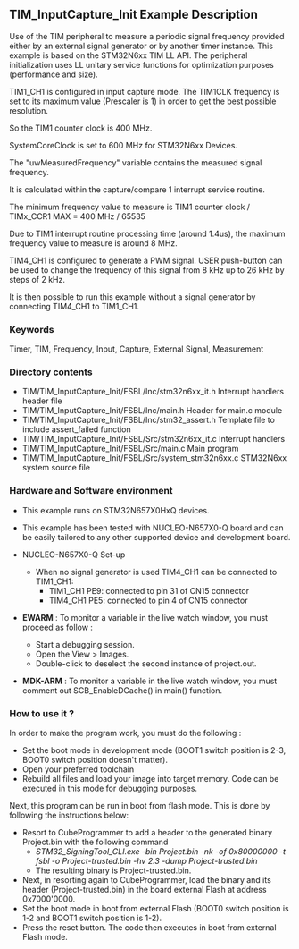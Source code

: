 ## <b>TIM_InputCapture_Init Example Description</b>

Use of the TIM peripheral to measure a periodic signal frequency
provided either by an external signal generator or by
another timer instance. This example is based on the STM32N6xx TIM
LL API. The peripheral initialization uses LL unitary service functions
for optimization purposes (performance and size).

TIM1_CH1 is configured in input capture mode. The TIM1CLK frequency is set to
its maximum value (Prescaler is 1) in order to get the best possible resolution.

So the TIM1 counter clock is 400 MHz.

SystemCoreClock is set to 600 MHz for STM32N6xx Devices.

The "uwMeasuredFrequency" variable contains the measured signal frequency.

It is calculated within the capture/compare 1 interrupt service routine.

The minimum frequency value to measure is TIM1 counter clock / TIMx_CCR1 MAX
                                              = 400 MHz / 65535

Due to TIM1 interrupt routine processing time (around 1.4us), the maximum
frequency value to measure is around 8 MHz.

TIM4_CH1 is configured to generate a PWM signal.  USER push-button can be used to
change the frequency of this signal from 8 kHz up to 26 kHz by steps of 2 kHz.

It is then possible to run this example without a signal generator by connecting
TIM4_CH1 to TIM1_CH1.

### <b>Keywords</b>

Timer, TIM, Frequency, Input, Capture, External Signal, Measurement

### <b>Directory contents</b>

  - TIM/TIM_InputCapture_Init/FSBL/Inc/stm32n6xx_it.h          Interrupt handlers header file
  - TIM/TIM_InputCapture_Init/FSBL/Inc/main.h                  Header for main.c module
  - TIM/TIM_InputCapture_Init/FSBL/Inc/stm32_assert.h          Template file to include assert_failed function
  - TIM/TIM_InputCapture_Init/FSBL/Src/stm32n6xx_it.c          Interrupt handlers
  - TIM/TIM_InputCapture_Init/FSBL/Src/main.c                  Main program
  - TIM/TIM_InputCapture_Init/FSBL/Src/system_stm32n6xx.c      STM32N6xx system source file


### <b>Hardware and Software environment</b>

  - This example runs on STM32N657X0HxQ devices.

  - This example has been tested with NUCLEO-N657X0-Q board and can be
    easily tailored to any other supported device and development board.

  - NUCLEO-N657X0-Q Set-up
    - When no signal generator is used TIM4_CH1 can be connected to TIM1_CH1:
      - TIM1_CH1  PE9: connected to pin 31 of CN15 connector
      - TIM4_CH1  PE5: connected to pin 4 of CN15 connector

  - **EWARM** : To monitor a variable in the live watch window, you must proceed as follow :
    - Start a debugging session.
    - Open the View > Images.
    - Double-click to deselect the second instance of project.out.

  - **MDK-ARM** : To monitor a variable in the live watch window, you must comment out SCB_EnableDCache() in main() function.

### <b>How to use it ?</b>

In order to make the program work, you must do the following :

 - Set the boot mode in development mode (BOOT1 switch position is 2-3, BOOT0 switch position doesn't matter).
 - Open your preferred toolchain
 - Rebuild all files and load your image into target memory. Code can be executed in this mode for debugging purposes.

 Next, this program can be run in boot from flash mode. This is done by following the instructions below:
 
 - Resort to CubeProgrammer to add a header to the generated binary Project.bin with the following command
   - *STM32_SigningTool_CLI.exe -bin Project.bin -nk -of 0x80000000 -t fsbl -o Project-trusted.bin -hv 2.3 -dump Project-trusted.bin*
   - The resulting binary is Project-trusted.bin.
 - Next, in resorting again to CubeProgrammer, load the binary and its header (Project-trusted.bin) in the board external Flash at address 0x7000'0000.
 - Set the boot mode in boot from external Flash (BOOT0 switch position is 1-2 and BOOT1 switch position is 1-2).
 - Press the reset button. The code then executes in boot from external Flash mode.


